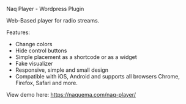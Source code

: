 Naq Player - Wordpress Plugin

Web-Based player for radio streams.

Features:
- Change colors
- Hide control buttons
- Simple placement as a shortcode or as a widget
- Fake visualizer
- Responsive, simple and small design
- Compatible with iOS, Android and supports all browsers Chrome, Firefox, Safari and more.

View demo here: https://naquema.com/naq-player/